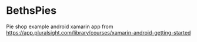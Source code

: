 # BethsPies
Pie shop example android xamarin app from https://app.pluralsight.com/library/courses/xamarin-android-getting-started
